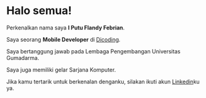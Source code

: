 # Halo semua! 

Perkenalkan nama saya **I Putu Flandy Febrian**.<br>

Saya seorang **Mobile Developer** di [Dicoding](https://www.dicoding.com/).<br>

Saya bertanggung jawab pada Lembaga Pengembangan Universitas Gumadarma.<br>

Saya juga memiliki gelar Sarjana Komputer.<br>

Jika kamu tertarik untuk berkenalan denganku, silakan ikuti akun [Linkedin](https://www.linkedin.com/in/iputuflandyfebrian/)ku ya.

